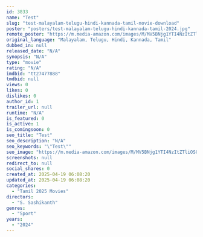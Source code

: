 ```yaml
---
id: 3833
name: "Test"
slug: "test-malayalam-telugu-hindi-kannada-tamil-movie-download"
poster: "posters/test-malayalam-telugu-hindi-kannada-tamil-2024.jpg"
remote_poster: "https://m.media-amazon.com/images/M/MV5BNjg1YTI4NzItZTliOS00OWJiLTgyNGMtNmNkZTVjN2JjNWM1XkEyXkFqcGdeQXVyMTUyNjIwMDEw._V1_SX300.jpg"
original_language: "Malayalam, Telugu, Hindi, Kannada, Tamil"
dubbed_in: null
released_date: "N/A"
synopsis: "N/A"
type: "movie"
rating: "N/A"
imdbid: "tt27477888"
tmdbid: null
views: 0
likes: 0
dislikes: 0
author_id: 1
trailer_url: null
runtime: "N/A"
is_featured: 0
is_active: 1
is_comingsoon: 0
seo_title: "Test"
seo_description: "N/A"
seo_keywords: "\"Test\""
seo_image: "https://m.media-amazon.com/images/M/MV5BNjg1YTI4NzItZTliOS00OWJiLTgyNGMtNmNkZTVjN2JjNWM1XkEyXkFqcGdeQXVyMTUyNjIwMDEw._V1_SX300.jpg"
screenshots: null
redirect_to: null
social_shares: 0
created_at: 2025-04-19 06:08:20
updated_at: 2025-04-19 06:08:20
categories:
  - "Tamil 2025 Movies"
directors:
  - "S. Sashikanth"
genres:
  - "Sport"
years:
  - "2024"
---
```

